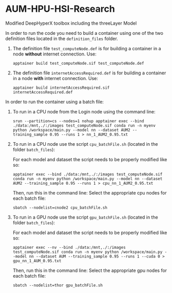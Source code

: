 # AUM-HPU-HSI-Research
Modified DeepHyperX toolbox including the threeLayer Model

In order to run the code you need to build a container using one of the two definition files located in the ```definition_files``` folder. 
  1) The definition file ```test_computeNode.def``` is for building a container in a node **without** internet connection. Use:
     
      ```apptainer build test_computeNode.sif test_computeNode.def```

  2) The definition file ```internetAccessRequired.def``` is for building a container in a node **with** internet connection. Use: 

      ```apptainer build internetAccessRequired.sif internetAccessRequired.def```

  
In order to run the container using a batch file:
  1) To run in a CPU node from the Login node using the command line:
     
     ```srun --partition=cs --nodes=1 nohup apptainer exec --bind ./data:/mnt,./:/images test_computeNode.sif conda run -n myenv python /workspace/main.py --model nn --dataset AUM2 --training_sample 0.95 --runs 1 > nn_1_AUM2_0.95.txt```
    
  2) To run in a CPU node use the script ```cpu_batchFile.sh``` (located in the folder ```batch_files```):
     
     For each model and dataset the script needs to be properly modified like so:
     
     ```apptainer exec --bind ./data:/mnt,./:/images test_computeNode.sif conda run -n myenv python /workspace/main.py --model nn --dataset AUM2 --training_sample 0.95 --runs 1 > cpu_nn_1_AUM2_0.95.txt```

     Then, run this in the command line:
     Select the appropriate cpu nodes for each batch file:
    
     ```sbatch --nodelist=cnode2 cpu_batchFile.sh```
    
  3) To run in a GPU node use the script ```gpu_batchFile.sh``` (located in the folder ```batch_files```):
     
     For each model and dataset the script needs to be properly modified like so:
     
     ```apptainer exec --nv --bind ./data:/mnt,./:/images test_computeNode.sif conda run -n myenv python /workspace/main.py --model nn --dataset AUM --training_sample 0.95 --runs 1 --cuda 0 > gpu_nn_1_AUM_0.95.txt```

     Then, run this in the command line:
     Select the appropriate gpu nodes for each batch file:
    
     ```sbatch --nodelist=thor gpu_batchFile.sh```
  


  
